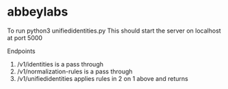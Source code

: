 # abbeylabs
To run
python3 unifiedidentities.py
This should start the server on localhost at port 5000

Endpoints
1. /v1/identities is a pass through
2. /v1/normalization-rules is a pass through
3. /v1/unifiedidentities applies rules in 2 on 1 above and returns
